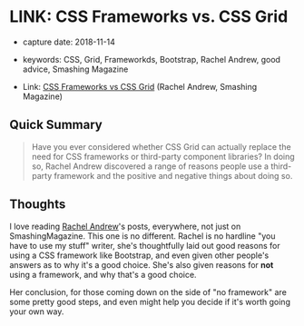 # LINK: CSS Frameworks vs. CSS Grid

- capture date: 2018-11-14
- keywords: CSS, Grid, Frameworkds, Bootstrap, Rachel Andrew, good advice, Smashing Magazine

- Link: [CSS Frameworks vs CSS Grid](https://www.smashingmagazine.com/2018/11/css-frameworks-css-grid/) (Rachel Andrew, Smashing Magazine)

## Quick Summary

> Have you ever considered whether CSS Grid can actually replace the need for CSS frameworks or third-party component libraries? In doing so, Rachel Andrew discovered a range of reasons people use a third-party framework and the positive and negative things about doing so.

## Thoughts

I love reading [Rachel Andrew](https://www.smashingmagazine.com/author/rachel-andrew)'s posts, everywhere, not just on SmashingMagazine. This one is no different. Rachel is no hardline "you have to use my stuff" writer, she's thoughtfully laid out good reasons for using a CSS framework like Bootstrap, and even given other people's answers as to why it's a good choice. She's also given reasons for **not** using a framework, and why that's a good choice.

Her conclusion, for those coming down on the side of "no framework" are some pretty good steps, and even might help you decide if it's worth going your own way.
